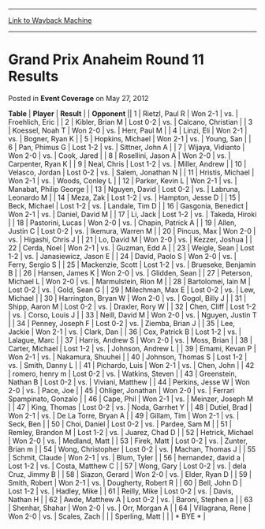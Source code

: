 
---
[Link to Wayback Machine](https://web.archive.org/web/20210617233819/https://magic.wizards.com/en/articles/archive/event-coverage/grand-prix-anaheim-round-11-results-2012-05-27)

[_metadata_:description]:- "TablePlayerResult Opponent 1Rietzl, Paul RWon 2-1vs.Froehlich, Eric 2Kibler, Brian MLost 0-2vs.Calcano, Christian 3Koessel, Noah TWon 2-0vs.Herr, Paul M 4Linzi, EliWon 2-1vs.Bogner, Ryan K 5Hopkins, MichaelWon 2-1vs.Young, San 6Pan, Phimus GLost 1-2vs.Sittner, John A 7Wijaya, VidiantoWon 2-0vs.Cook, Jared 8Rosellini, Jason AWon 2-0vs.Carpenter, Ryan K 9Neal, ChrisLost"
[_metadata_:generator]:- "Drupal 7 (http://drupal.org)"
[_metadata_:node]:- "438331"
[_metadata_:publish_date]:- "2012-05-27"
[_metadata_:source]:- "div-main-content"
[_metadata_:title]:- "Grand Prix Anaheim Round 11 Results"
[_metadata_:wayback_capture_timestamp]:- "2021-06-17 23:38:19"
[_metadata_:wayback_raw_url]:- "https://web.archive.org/web/20210617233819id_/https://magic.wizards.com/en/articles/archive/event-coverage/grand-prix-anaheim-round-11-results-2012-05-27"
[_metadata_:wayback_url]:- "https://magic.wizards.com/en/articles/archive/event-coverage/grand-prix-anaheim-round-11-results-2012-05-27"
---


Grand Prix Anaheim Round 11 Results
===================================



 Posted in **Event Coverage**
 on May 27, 2012 












 **Table** | **Player** | **Result** |  | **Opponent** ||  1 | Rietzl, Paul R | Won 2-1 | vs. | Froehlich, Eric |
|  2 | Kibler, Brian M | Lost 0-2 | vs. | Calcano, Christian |
|  3 | Koessel, Noah T | Won 2-0 | vs. | Herr, Paul M |
|  4 | Linzi, Eli | Won 2-1 | vs. | Bogner, Ryan K |
|  5 | Hopkins, Michael | Won 2-1 | vs. | Young, San |
|  6 | Pan, Phimus G | Lost 1-2 | vs. | Sittner, John A |
|  7 | Wijaya, Vidianto | Won 2-0 | vs. | Cook, Jared |
|  8 | Rosellini, Jason A | Won 2-0 | vs. | Carpenter, Ryan K |
|  9 | Neal, Chris | Lost 1-2 | vs. | Miller, Andrew |
|  10 | Velasco, Jordan | Lost 0-2 | vs. | Salem, Jonathan N |
|  11 | Hristis, Michael | Won 2-1 | vs. | Woods, Conley L |
|  12 | Parker, Kevin L | Won 2-1 | vs. | Manabat, Philip George |
|  13 | Nguyen, David | Lost 0-2 | vs. | Labruna, Leonardo M |
|  14 | Meza, Zak | Lost 1-2 | vs. | Hampton, Jesse D |
|  15 | Beck, Michael | Lost 1-2 | vs. | Landale, Tim D |
|  16 | Gasgonia, Benedict | Won 2-1 | vs. | Daniel, David M |
|  17 | Li, Jack | Lost 1-2 | vs. | Takeda, Hiroki |
|  18 | Pastorini, Lucas | Won 2-0 | vs. | Chapin, Patrick A |
|  19 | Allen, Justin C | Lost 0-2 | vs. | Ikemura, Warren M |
|  20 | Pincus, Max | Won 2-0 | vs. | Higashi, Chris J |
|  21 | Lo, David M | Won 2-0 | vs. | Kezzer, Joshua |
|  22 | Cerda, Noel | Won 2-1 | vs. | Guzman, Edd A |
|  23 | Weigle, Sean | Lost 1-2 | vs. | Janasiewicz, Jason E |
|  24 | David, Paolo S | Won 2-0 | vs. | Ferry, Sergio S |
|  25 | Mackenzie, Scott | Lost 1-2 | vs. | Brueseke, Benjamin B |
|  26 | Hansen, James K | Won 2-0 | vs. | Glidden, Sean |
|  27 | Peterson, Michael L | Won 2-0 | vs. | Marmulstein, Rion M |
|  28 | Bartolomei, Iain M | Lost 0-2 | vs. | Gold, Sean G |
|  29 | Milechman, Max E | Lost 0-2 | vs. | Lew, Michael |
|  30 | Harrington, Bryan W | Won 2-0 | vs. | Gogol, Billy J |
|  31 | Shipp, Aaron M | Lost 0-2 | vs. | Draxler, Rory W |
|  32 | Chen, Cliff | Lost 1-2 | vs. | Corso, Louis J |
|  33 | Neill, David M | Won 2-0 | vs. | Nguyen, Justin T |
|  34 | Penney, Joseph F | Lost 0-2 | vs. | Ziemba, Brian J |
|  35 | Lee, Jackie | Won 2-1 | vs. | Clark, Dan |
|  36 | Cox, Patrick B | Lost 1-2 | vs. | Lalague, Marc |
|  37 | Harris, Andrew S | Won 2-0 | vs. | Moss, Brian |
|  38 | Carter, Michael | Lost 1-2 | vs. | Johnson, Andrew L |
|  39 | Emami, Kevan P | Won 2-1 | vs. | Nakamura, Shuuhei |
|  40 | Johnson, Thomas S | Lost 1-2 | vs. | Smith, Danny L |
|  41 | Pichardo, Luis | Won 2-1 | vs. | Chen, John |
|  42 | romero, henry m | Lost 0-2 | vs. | Watkins, Steven |
|  43 | Greenstein, Nathan B | Lost 0-2 | vs. | Viviani, Matthew |
|  44 | Perkins, Jesse W | Won 2-0 | vs. | Pace, Joe |
|  45 | Ohliger, Jonathan | Won 2-0 | vs. | Ferrari Spampinato, Gonzalo |
|  46 | Cape, Phil | Won 2-1 | vs. | Meinzer, Joseph M |
|  47 | King, Thomas | Lost 0-2 | vs. | Noda, Garrhet Y |
|  48 | Dutiel, Brad | Won 2-1 | vs. | De La Torre, Bryan A |
|  49 | Gillam, Tim | Won 2-1 | vs. | Seck, Ben |
|  50 | Choi, Daniel | Lost 0-2 | vs. | Pardee, Sam M |
|  51 | Remley, Brandon M | Lost 1-2 | vs. | Juarez, Chad D |
|  52 | Hetrick, Michael | Won 2-0 | vs. | Medland, Matt |
|  53 | Firek, Matt | Lost 0-2 | vs. | Zunter, Brian m |
|  54 | Wong, Christopher | Lost 0-2 | vs. | Machan, Thomas J |
|  55 | Schmit, Claude | Won 2-1 | vs. | Blum, Tyler |
|  56 | hernandez, david a | Lost 1-2 | vs. | Costa, Matthew C |
|  57 | Wong, Gary | Lost 0-2 | vs. | dela Cruz, Jimmy B |
|  58 | Siazon, Gerard | Won 2-0 | vs. | Elder, Ryan D |
|  59 | Smith, Robert | Won 2-1 | vs. | Dougherty, Robert R |
|  60 | Bell, John D | Lost 1-2 | vs. | Hadley, Mike |
|  61 | Reilly, Mike | Lost 0-2 | vs. | Davis, Nathan H |
|  62 | Awde, Matthew A | Lost 0-2 | vs. | Baroni, Stephen a |
|  63 | Shenhar, Shahar | Won 2-0 | vs. | Orr, Morgan A |
|  64 | Villagrana, Rene | Won 2-0 | vs. | Scales, Zach |
|  | Sperling, Matt |  |  | \* BYE \* |







